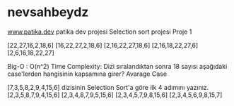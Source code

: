 # nevsahbeydz
www.patika.dev
patika dev projesi
Selection sort projesi
Proje 1

[22,27,16,2,18,6]
[16,22,27,2,18,6]
[2,16,22,27,18,6]
[2,16,18,22,27,6]
[2,6,16,18,22,27]

Big-O : O(n^2)
Time Complexity: Dizi sıralandıktan sonra 18 sayısı aşağıdaki case'lerden hangisinin kapsamına girer? 
Avarage Case

[7,3,5,8,2,9,4,15,6] dizisinin Selection Sort'a göre ilk 4 adımını yazınız.
[2,3,5,8,7,9,4,15,6]
[2,3,4,8,7,9,5,15,6]
[2,3,4,5,7,9,8,15,6]
[2,3,4,5,6,9,8,15,7]
